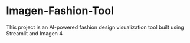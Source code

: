# Imagen-Fashion-Tool
This project is an AI-powered fashion design visualization tool built using Streamlit and Imagen 4
